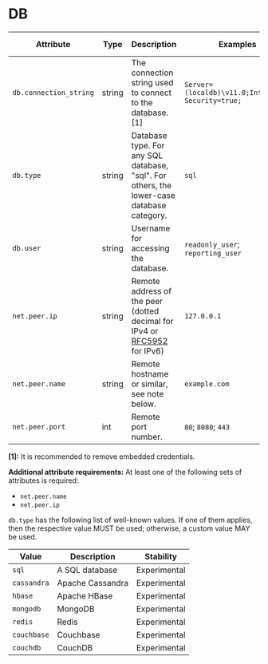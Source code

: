 # DB

<!-- semconv db(tag=connection-level) -->
| Attribute  | Type | Description  | Examples  | [Requirement Level](https://opentelemetry.io/docs/specs/semconv/general/attribute-requirement-level/) | Stability |
|---|---|---|---|---|---|
| `db.connection_string` | string | The connection string used to connect to the database. [1] | `Server=(localdb)\v11.0;Integrated Security=true;` | `Recommended` | Experimental |
| `db.type` | string | Database type. For any SQL database, "sql". For others, the lower-case database category. | `sql` | `Required` | Experimental |
| `db.user` | string | Username for accessing the database. | `readonly_user`; `reporting_user` | `Recommended` | Experimental |
| `net.peer.ip` | string | Remote address of the peer (dotted decimal for IPv4 or [RFC5952](https://tools.ietf.org/html/rfc5952) for IPv6) | `127.0.0.1` | See below | Experimental |
| `net.peer.name` | string | Remote hostname or similar, see note below. | `example.com` | See below | Experimental |
| `net.peer.port` | int | Remote port number. | `80`; `8080`; `443` | `Recommended` | Experimental |

**[1]:** It is recommended to remove embedded credentials.

**Additional attribute requirements:** At least one of the following sets of attributes is required:

* `net.peer.name`
* `net.peer.ip`

`db.type` has the following list of well-known values. If one of them applies, then the respective value MUST be used; otherwise, a custom value MAY be used.

| Value  | Description | Stability |
|---|---|---|
| `sql` | A SQL database | Experimental |
| `cassandra` | Apache Cassandra | Experimental |
| `hbase` | Apache HBase | Experimental |
| `mongodb` | MongoDB | Experimental |
| `redis` | Redis | Experimental |
| `couchbase` | Couchbase | Experimental |
| `couchdb` | CouchDB | Experimental |
<!-- endsemconv -->
